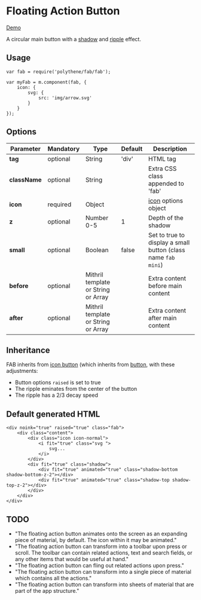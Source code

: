 # Floating Action Button

<a class="btn-demo" href="http://arthurclemens.github.io/Polythene-Examples/fab.html">Demo</a>

A circular main button with a [shadow](#shadow) and [ripple](#ripple) effect.


## Usage

	var fab = require('polythene/fab/fab');

	var myFab = m.component(fab, {
        icon: {
        	svg: {
        	    src: 'img/arrow.svg'
        	}
        }
    });


## Options

| **Parameter** |  **Mandatory** | **Type** | **Default** | **Description** |
| ------------- | -------------- | -------- | ----------- | --------------- |
| **tag** | optional | String | 'div' | HTML tag |
| **className** | optional | String |  | Extra CSS class appended to 'fab' |
| **icon** | required | Object |  | [icon](#icon) options object |
| **z** | optional | Number 0-5 | 1 | Depth of the shadow |
| **small** | optional | Boolean | false | Set to true to display a small button (class name `fab mini`) |
| **before** | optional | Mithril template or String or Array | | Extra content before main content |
| **after** | optional | Mithril template or String or Array | | Extra content after main content |


## Inheritance

FAB inherits from [icon button](#icon-button) (which inherits from [button](#button), with these adjustments:

* Button options `raised` is set to true
* The ripple eminates from the center of the button
* The ripple has a 2/3 decay speed


## Default generated HTML

	<div noink="true" raised="true" class="fab">
	    <div class="content">
	        <div class="icon icon-normal">
	            <i fit="true" class="svg ">
	                svg...
	            </i>
	        </div>
	        <div fit="true" class="shadow">
	            <div fit="true" animated="true" class="shadow-bottom shadow-bottom-z-2"></div>
	            <div fit="true" animated="true" class="shadow-top shadow-top-z-2"></div>
	        </div>
	    </div>
	</div>


## TODO

* "The floating action button animates onto the screen as an expanding piece of material, by default. The icon within it may be animated."
* "The floating action button can transform into a toolbar upon press or scroll. The toolbar can contain related actions, text and search fields, or any other items that would be useful at hand."
* "The floating action button can fling out related actions upon press."
* "The floating action button can transform into a single piece of material which contains all the actions."
* "The floating action button can transform into sheets of material that are part of the app structure."
